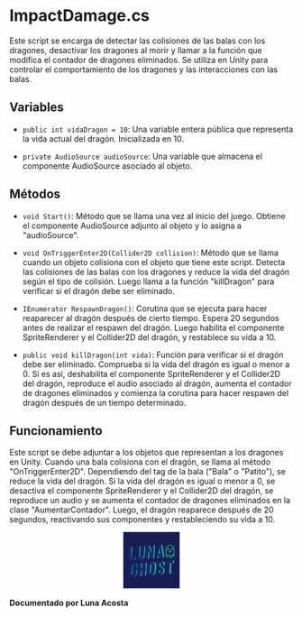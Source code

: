# ImpactDamage.cs

Este script se encarga de detectar las colisiones de las balas con los dragones, desactivar los dragones al morir y llamar a la función que modifica el contador de dragones eliminados. Se utiliza en Unity para controlar el comportamiento de los dragones y las interacciones con las balas.

## Variables

- `public int vidaDragon = 10`: Una variable entera pública que representa la vida actual del dragón. Inicializada en 10.

- `private AudioSource audioSource`: Una variable que almacena el componente AudioSource asociado al objeto.

## Métodos

- `void Start()`: Método que se llama una vez al inicio del juego. Obtiene el componente AudioSource adjunto al objeto y lo asigna a "audioSource".

- `void OnTriggerEnter2D(Collider2D collision)`: Método que se llama cuando un objeto colisiona con el objeto que tiene este script. Detecta las colisiones de las balas con los dragones y reduce la vida del dragón según el tipo de colisión. Luego llama a la función "killDragon" para verificar si el dragón debe ser eliminado.

- `IEnumerator RespawnDragon()`: Corutina que se ejecuta para hacer reaparecer al dragón después de cierto tiempo. Espera 20 segundos antes de realizar el respawn del dragón. Luego habilita el componente SpriteRenderer y el Collider2D del dragón, y restablece su vida a 10.

- `public void killDragon(int vida)`: Función para verificar si el dragón debe ser eliminado. Comprueba si la vida del dragón es igual o menor a 0. Si es así, deshabilita el componente SpriteRenderer y el Collider2D del dragón, reproduce el audio asociado al dragón, aumenta el contador de dragones eliminados y comienza la corutina para hacer respawn del dragón después de un tiempo determinado.

## Funcionamiento

Este script se debe adjuntar a los objetos que representan a los dragones en Unity. Cuando una bala colisiona con el dragón, se llama al método "OnTriggerEnter2D". Dependiendo del tag de la bala ("Bala" o "Patito"), se reduce la vida del dragón. Si la vida del dragón es igual o menor a 0, se desactiva el componente SpriteRenderer y el Collider2D del dragón, se reproduce un audio y se aumenta el contador de dragones eliminados en la clase "AumentarContador". Luego, el dragón reaparece después de 20 segundos, reactivando sus componentes y restableciendo su vida a 10.











<p align="center">
  <img src="/Imagenes/Logo_LunaGhost.png" alt="LunaGhost" width="100" height="100">
  
  **Documentado por Luna Acosta**
</p>
